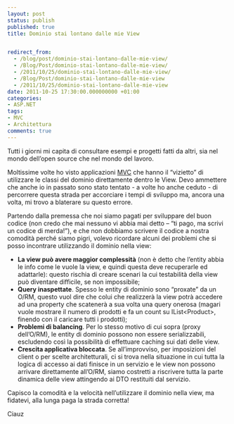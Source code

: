 ```yaml
---
layout: post
status: publish
published: true
title: Dominio stai lontano dalle mie View


redirect_from: 
  - /blog/post/dominio-stai-lontano-dalle-mie-view/
  - /Blog/Post/dominio-stai-lontano-dalle-mie-view/
  - /2011/10/25/dominio-stai-lontano-dalle-mie-view/
  - /Blog/Post/dominio-stai-lontano-dalle-mie-view
  - /2011/10/25/dominio-stai-lontano-dalle-mie-view
date: 2011-10-25 17:30:00.000000000 +01:00
categories:
- ASP.NET
tags:
- MVC
- Architettura
comments: true
---
```

<p>Tutti i giorni mi capita di consultare esempi e progetti fatti da altri, sia nel mondo dell’open source che nel mondo del lavoro.</p>  <p>Moltissime volte ho visto applicazioni <a title="Posts about mvc" href="http://tostring.it/tags/archive/mvc" target="_blank">MVC</a> che hanno il “vizietto” di utilizzare le classi del dominio direttamente dentro le View. Devo ammettere che anche io in passato sono stato tentato - a volte ho anche ceduto - di percorrere questa strada per accorciare i tempi di sviluppo ma, ancora una volta, mi trovo a blaterare su questo errore.</p>  <p>Partendo dalla premessa che noi siamo pagati per sviluppare del buon codice (non credo che mai nessuno vi abbia mai detto – “ti pago, ma scrivi un codice di merda!”), e che non dobbiamo scrivere il codice a nostra comodità perché siamo pigri, volevo ricordare alcuni dei problemi che si posso incontrare utilizzando il dominio nella view:</p>  <ul>   <li><b>La view può avere maggior complessità</b> (non è detto che l’entity abbia le info come le vuole la view, e quindi questa deve recuperarle ed adattarle): questo rischia di creare scenari la cui testabilità della view può diventare difficile, se non impossibile; </li>    <li><b>Query inaspettate</b>. Spesso le entity di dominio sono “proxate” da un O/RM, questo vuol dire che colui che realizzerà la view potrà accedere ad una property che scatenerà a sua volta una query onerosa (magari vuole mostrare il numero di prodotti e fa un count su IList&lt;Product&gt;, finendo con il caricare tutti i prodotti); </li>    <li><b>Problemi di balancing</b>. Per lo stesso motivo di cui sopra (proxy dell’O/RM), le entity di dominio possono non essere serializzabili, escludendo così la possibilità di effettuare caching sui dati delle view. </li>    <li><b>Crescita applicativa bloccata</b>. Se all’improvviso, per imposizioni del client o per scelte architetturali, ci si trova nella situazione in cui tutta la logica di accesso ai dati finisce in un servizio e le view non possono arrivare direttamente all’O/RM, siamo costretti a riscrivere tutta la parte dinamica delle view attingendo ai DTO restituiti dal servizio. </li> </ul>  <p>Capisco la comodità e la velocità nell’utilizzare il dominio nella view, ma fidatevi, alla lunga paga la strada corretta!</p>  <p>Ciauz</p>
